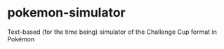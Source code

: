 # pokemon-simulator
Text-based (for the time being) simulator of the Challenge Cup format in Pokémon
